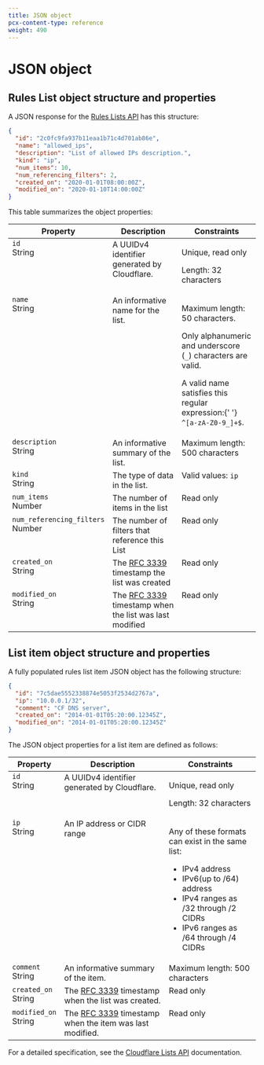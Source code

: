 ```yaml
---
title: JSON object
pcx-content-type: reference
weight: 490
---
```


# JSON object

## Rules List object structure and properties

A JSON response for the [Rules Lists API](https://api.cloudflare.com/#filters-properties) has this structure:

```json
{
  "id": "2c0fc9fa937b11eaa1b71c4d701ab86e",
  "name": "allowed_ips",
  "description": "List of allowed IPs description.",
  "kind": "ip",
  "num_items": 10,
  "num_referencing_filters": 2,
  "created_on": "2020-01-01T08:00:00Z",
  "modified_on": "2020-01-10T14:00:00Z"
}
```

This table summarizes the object properties:

<TableWrap>
  <table style="width: 100%">
    <thead>
      <tr>
        <th>Property</th>
        <th>Description</th>
        <th>Constraints</th>
      </tr>
    </thead>
    <tbody style="vertical-align:top">
      <tr>
        <td>
          <code>id</code>
          <br />
          <Type>String</Type>
        </td>
        <td>A UUIDv4 identifier generated by Cloudflare.</td>
        <td>
          <p>Unique, read only</p>
          <p>Length: 32 characters</p>
        </td>
      </tr>
      <tr>
        <td>
          <code>name</code>
          <br />
          <Type>String</Type>
        </td>
        <td>An informative name for the list.</td>
        <td>
          <p>Maximum length: 50 characters.</p>
          <p>
            Only alphanumeric and underscore (<code class="InlineCode">_</code>) characters are
            valid.
          </p>
          <p>
            A valid name satisfies this regular expression:{' '}
            <code class="InlineCode">^[a-zA-Z0-9_]+$</code>.
          </p>
        </td>
      </tr>
      <tr>
        <td>
          <code>description</code>
          <br />
          <Type>String</Type>
        </td>
        <td>An informative summary of the list.</td>
        <td>Maximum length: 500 characters</td>
      </tr>
      <tr>
        <td>
          <code>kind</code>
          <br />
          <Type>String</Type>
        </td>
        <td>The type of data in the list.</td>
        <td>
          Valid values: <code class="InlineCode">ip</code>
        </td>
      </tr>
      <tr>
        <td>
          <code>num_items</code>
          <br />
          <Type>Number</Type>
        </td>
        <td>The number of items in the list</td>
        <td>Read only</td>
      </tr>
      <tr>
        <td>
          <code>num_referencing_filters</code>
          <br />
          <Type>Number</Type>
        </td>
        <td>The number of filters that reference this List</td>
        <td>Read only</td>
      </tr>
      <tr>
        <td>
          <code>created_on</code>
          <br />
          <Type>String</Type>
        </td>
        <td>
          The <a href="https://tools.ietf.org/html/rfc3339">RFC 3339</a> timestamp the list was
          created
        </td>
        <td>Read only</td>
      </tr>
      <tr>
        <td>
          <code>modified_on</code>
          <br />
          <Type>String</Type>
        </td>
        <td>
          The <a href="https://tools.ietf.org/html/rfc3339">RFC 3339</a> timestamp when the list was
          last modified
        </td>
        <td>Read only</td>
      </tr>
    </tbody>
  </table>
</TableWrap>

## List item object structure and properties

A fully populated rules list item JSON object has the following structure:

```json
{
  "id": "7c5dae5552338874e5053f2534d2767a",
  "ip": "10.0.0.1/32",
  "comment": "CF DNS server",
  "created_on": "2014-01-01T05:20:00.12345Z",
  "modified_on": "2014-01-01T05:20:00.12345Z"
}
```

The JSON object properties for a list item are defined as follows:

<TableWrap>
  <table style="width: 100%">
    <thead>
      <tr>
        <th>Property</th>
        <th>Description</th>
        <th>Constraints</th>
      </tr>
    </thead>
    <tbody style="vertical-align:top">
      <tr>
        <td>
          <code>id</code>
          <br />
          <Type>String</Type>
        </td>
        <td>A UUIDv4 identifier generated by Cloudflare.</td>
        <td>
          <p>Unique, read only</p>
          <p>Length: 32 characters</p>
        </td>
      </tr>
      <tr>
        <td>
          <code>ip</code>
          <br />
          <Type>String</Type>
        </td>
        <td>An IP address or CIDR range</td>
        <td>
          <p>
            Any of these formats can exist in the same list:
            <ul>
              <li>IPv4 address</li>
              <li>IPv6(up to /64) address</li>
              <li>IPv4 ranges as /32 through /2 CIDRs</li>
              <li>IPv6 ranges as /64 through /4 CIDRs</li>
            </ul>
          </p>
        </td>
      </tr>
      <tr>
        <td>
          <code>comment</code>
          <br />
          <Type>String</Type>
        </td>
        <td>An informative summary of the item.</td>
        <td>Maximum length: 500 characters</td>
      </tr>
      <tr>
        <td>
          <code>created_on</code>
          <br />
          <Type>String</Type>
        </td>
        <td>
          The <a href="https://tools.ietf.org/html/rfc3339">RFC 3339</a> timestamp when the list was
          created.
        </td>
        <td>Read only</td>
      </tr>
      <tr>
        <td>
          <code>modified_on</code>
          <br />
          <Type>String</Type>
        </td>
        <td>
          The <a href="https://tools.ietf.org/html/rfc3339">RFC 3339</a> timestamp when the item was
          last modified.
        </td>
        <td>Read only</td>
      </tr>
    </tbody>
  </table>
</TableWrap>

For a detailed specification, see the [Cloudflare Lists API](https://api.cloudflare.com/#rules-lists-properties) documentation.
